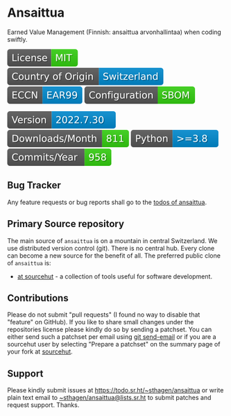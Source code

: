 # Ansaittua

Earned Value Management (Finnish: ansaittua arvonhallintaa) when coding swiftly.

[![license](badges/license-spdx-mit.svg)](https://git.sr.ht/~sthagen/ansaittua/tree/default/item/LICENSE)
[![Country of Origin](badges/country-of-origin-name-switzerland-neutral.svg)](https://git.sr.ht/~sthagen/ansaittua/tree/default/item/COUNTRY-OF-ORIGIN)
[![Export Classification Control Number (ECCN)](badges/export-control-classification-number_eccn-ear99-neutral.svg)](https://git.sr.ht/~sthagen/ansaittua/tree/default/item/EXPORT-CONTROL-CLASSIFICATION-NUMBER)
[![Configuration](badges/configuration-sbom.svg)](third-party/index.html)

[![Version](badges/latest-release.svg)](https://pypi.python.org/pypi/ansaittua/)
[![Downloads](badges/downloads-per-month.svg)](https://pepy.tech/project/ansaittua)
[![Python](badges/python-versions.svg)](https://pypi.python.org/pypi/ansaittua/)
[![Maintenance Status](badges/commits-per-year.svg)](https://git.sr.ht/~sthagen/ansaittua/log)

## Bug Tracker

Any feature requests or bug reports shall go to the [todos of ansaittua](https://todo.sr.ht/~sthagen/ansaittua).

## Primary Source repository

The main source of `ansaittua` is on a mountain in central Switzerland.
We use distributed version control (git).
There is no central hub.
Every clone can become a new source for the benefit of all.
The preferred public clone of `ansaittua` is:

* [at sourcehut](https://git.sr.ht/~sthagen/ansaittua) - a collection of tools useful for software development.

## Contributions

Please do not submit "pull requests" (I found no way to disable that "feature" on GitHub).
If you like to share small changes under the repositories license please kindly do so by sending a patchset.
You can either send such a patchset per email using [git send-email](https://git-send-email.io) or 
if you are a sourcehut user by selecting "Prepare a patchset" on the summary page of your fork at [sourcehut](https://git.sr.ht/).

## Support

Please kindly submit issues at <https://todo.sr.ht/~sthagen/ansaittua> or write plain text email to <~sthagen/ansaittua@lists.sr.ht> to submit patches and request support. Thanks.
